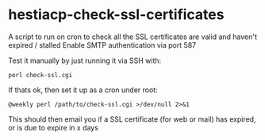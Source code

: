 # hestiacp-check-ssl-certificates
A script to run on cron to check all the SSL certificates are valid and haven't expired / stalled
Enable SMTP authentication via port 587

Test it manually by just running it via SSH with:

`perl check-ssl.cgi`

If thats ok, then set it up as a cron under root: 

`@weekly perl /path/to/check-ssl.cgi >/dev/null 2>&1`

This should then email you if a SSL certificate (for web or mail) has expired, or is due to expire in x days 

